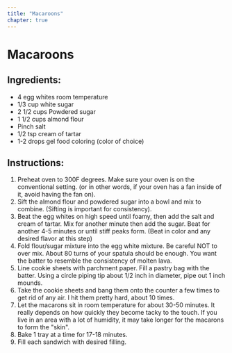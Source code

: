 ```yaml
---
title: "Macaroons"
chapter: true
---
```

# Macaroons

## Ingredients:

- 4 egg whites room temperature
- 1/3 cup white sugar
- 2 1/2 cups Powdered sugar
- 1 1/2 cups almond flour
- Pinch salt
- 1/2 tsp cream of tartar
- 1-2 drops gel food coloring (color of choice)

## Instructions:

1. Preheat oven to 300F degrees. Make sure your oven is on the conventional setting. (or in
other words, if your oven has a fan inside of it, avoid having the fan on).
2. Sift the almond flour and powdered sugar into a bowl and mix to combine. (Sifting is
important for consistency).
3. Beat the egg whites on high speed until foamy, then add the salt and cream of tartar. Mix
for another minute then add the sugar. Beat for another 4-5 minutes or until stiff peaks
form. (Beat in color and any desired flavor at this step)
4. Fold flour/sugar mixture into the egg white mixture. Be careful NOT to over mix. About 80
turns of your spatula should be enough. You want the batter to resemble the consistency
of molten lava.
5. Line cookie sheets with parchment paper. Fill a pastry bag with the batter. Using a circle
piping tip about 1/2 inch in diameter, pipe out 1 inch mounds.
6. Take the cookie sheets and bang them onto the counter a few times to get rid of any air. I
hit them pretty hard, about 10 times.
7. Let the macarons sit in room temperature for about 30-50 minutes. It really depends on
how quickly they become tacky to the touch. If you live in an area with a lot of humidity, it
may take longer for the macarons to form the "skin".
8. Bake 1 tray at a time for 17-18 minutes.
9. Fill each sandwich with desired filling.
